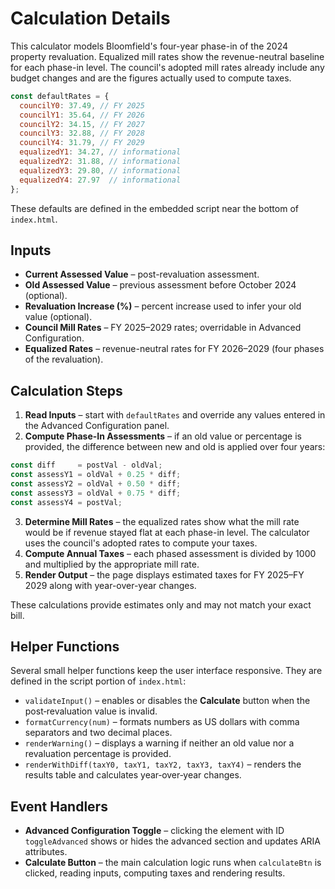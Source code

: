 # Calculation Details

This calculator models Bloomfield's four-year phase-in of the 2024 property revaluation.
Equalized mill rates show the revenue-neutral baseline for each phase-in level.
The council's adopted mill rates already include any budget changes and are the
figures actually used to compute taxes.

```javascript
const defaultRates = {
  councilY0: 37.49, // FY 2025
  councilY1: 35.64, // FY 2026
  councilY2: 34.15, // FY 2027
  councilY3: 32.88, // FY 2028
  councilY4: 31.79, // FY 2029
  equalizedY1: 34.27, // informational
  equalizedY2: 31.88, // informational
  equalizedY3: 29.80, // informational
  equalizedY4: 27.97  // informational
};
```

These defaults are defined in the embedded script near the bottom of `index.html`.

## Inputs

- **Current Assessed Value** – post-revaluation assessment.
- **Old Assessed Value** – previous assessment before October 2024 (optional).
- **Revaluation Increase (%)** – percent increase used to infer your old value (optional).
- **Council Mill Rates** – FY 2025–2029 rates; overridable in Advanced Configuration.
- **Equalized Rates** – revenue-neutral rates for FY 2026–2029 (four phases of the revaluation).

## Calculation Steps

1. **Read Inputs** – start with `defaultRates` and override any values entered in the Advanced Configuration panel.
2. **Compute Phase-In Assessments** – if an old value or percentage is provided, the difference between new and old is applied over four years:

```javascript
const diff     = postVal - oldVal;
const assessY1 = oldVal + 0.25 * diff;
const assessY2 = oldVal + 0.50 * diff;
const assessY3 = oldVal + 0.75 * diff;
const assessY4 = postVal;
```

3. **Determine Mill Rates** – the equalized rates show what the mill rate would be if revenue stayed flat at each phase-in level. The calculator uses the council's adopted rates to compute your taxes.
4. **Compute Annual Taxes** – each phased assessment is divided by 1000 and multiplied by the appropriate mill rate.
5. **Render Output** – the page displays estimated taxes for FY 2025–FY 2029 along with year-over-year changes.

These calculations provide estimates only and may not match your exact bill.

## Helper Functions

Several small helper functions keep the user interface responsive. They are defined in the script portion of `index.html`:

- `validateInput()` – enables or disables the **Calculate** button when the post‑revaluation value is invalid.
- `formatCurrency(num)` – formats numbers as US dollars with comma separators and two decimal places.
- `renderWarning()` – displays a warning if neither an old value nor a revaluation percentage is provided.
- `renderWithDiff(taxY0, taxY1, taxY2, taxY3, taxY4)` – renders the results table and calculates year‑over‑year changes.

## Event Handlers

- **Advanced Configuration Toggle** – clicking the element with ID `toggleAdvanced` shows or hides the advanced section and updates ARIA attributes.
- **Calculate Button** – the main calculation logic runs when `calculateBtn` is clicked, reading inputs, computing taxes and rendering results.

